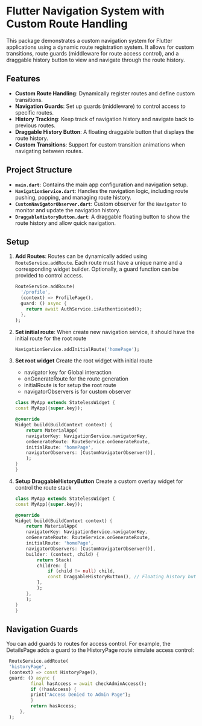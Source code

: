 # Flutter Navigation System with Custom Route Handling

This package demonstrates a custom navigation system for Flutter applications using a dynamic route registration system. It allows for custom transitions, route guards (middleware for route access control), and a draggable history button to view and navigate through the route history.

## Features

- **Custom Route Handling**: Dynamically register routes and define custom transitions.
- **Navigation Guards**: Set up guards (middleware) to control access to specific routes.
- **History Tracking**: Keep track of navigation history and navigate back to previous routes.
- **Draggable History Button**: A floating draggable button that displays the route history.
- **Custom Transitions**: Support for custom transition animations when navigating between routes.

## Project Structure

- **`main.dart`**: Contains the main app configuration and navigation setup.
- **`NavigationService.dart`**: Handles the navigation logic, including route pushing, popping, and managing route history.
- **`CustomNavigatorObserver.dart`**: Custom observer for the `Navigator` to monitor and update the navigation history.
- **`DraggableHistoryButton.dart`**: A draggable floating button to show the route history and allow quick navigation.

## Setup

1. **Add Routes**:
   Routes can be dynamically added using `RouteService.addRoute`. Each route must have a unique name and a corresponding widget builder. Optionally, a guard function can be provided to control access.

   ```dart
   RouteService.addRoute(
     '/profile',
     (context) => ProfilePage(),
     guard: () async {
       return await AuthService.isAuthenticated();
     },
   );
   ```

2. **Set initial route**:
    When create new navigation service, it should have the initial route for the root route

    ```dart
    NavigationService.addInitialRoute('homePage');
    ```

3. **Set root widget**
    Create the root widget with initial route
    - navigator key for Global interaction
    - onGenerateRoute for the route generation
    - initialRoute is for setup the root route
    - navigatorObservers is for custom observer


    ```dart
    class MyApp extends StatelessWidget {
    const MyApp({super.key});

    @override
    Widget build(BuildContext context) {
        return MaterialApp(
        navigatorKey: NavigationService.navigatorKey,
        onGenerateRoute: RouteService.onGenerateRoute,
        initialRoute: 'homePage',
        navigatorObservers: [CustomNavigatorObserver()],
        );
    }
    }
    ```

4. **Setup DraggableHistoryButton**
    Create a custom overlay widget for control the route stack

    ```dart
    class MyApp extends StatelessWidget {
    const MyApp({super.key});

    @override
    Widget build(BuildContext context) {
        return MaterialApp(
        navigatorKey: NavigationService.navigatorKey,
        onGenerateRoute: RouteService.onGenerateRoute,
        initialRoute: 'homePage',
        navigatorObservers: [CustomNavigatorObserver()],
        builder: (context, child) {
            return Stack(
            children: [
                if (child != null) child,
                const DraggableHistoryButton(), // Floating history button
            ],
            );
        },
        );
    }
    }
    ```

## Navigation Guards
   You can add guards to routes for access control. For example, the DetailsPage adds a guard to the HistoryPage route simulate access control:
   ```dart
    RouteService.addRoute(
    'historyPage',
    (context) => const HistoryPage(),
    guard: () async {
            final hasAccess = await checkAdminAccess();
            if (!hasAccess) {
            print("Access Denied to Admin Page");
            }
            return hasAccess;
        },
    );
   ```
